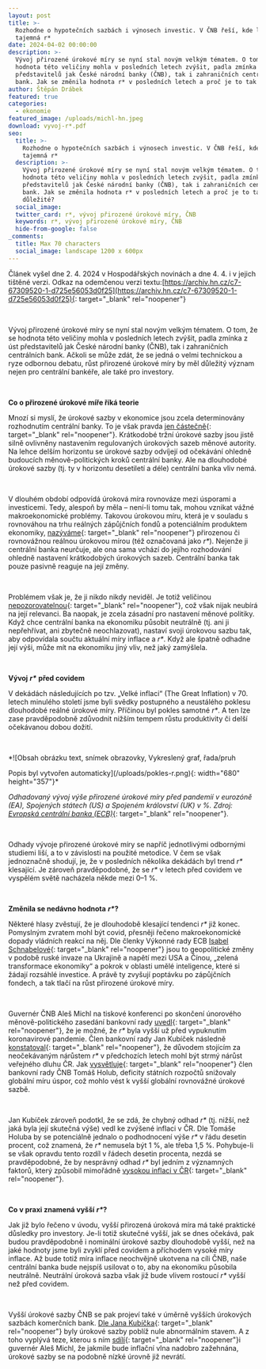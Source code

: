 ```yaml
---
layout: post
title: >-
  Rozhodne o hypotečních sazbách i výnosech investic. V ČNB řeší, kde leží
  tajemná r*
date: 2024-04-02 00:00:00
description: >-
  Vývoj přirozené úrokové míry se nyní stal novým velkým tématem. O tom, že se
  hodnota této veličiny mohla v posledních letech zvýšit, padla zmínka z úst
  představitelů jak České národní banky (ČNB), tak i zahraničních centrálních
  bank. Jak se změnila hodnota r* v posledních letech a proč je to tak důležité?
author: Štěpán Drábek
featured: true
categories:
  - ekonomie
featured_image: /uploads/michl-hn.jpeg
download: vyvoj-r*.pdf
seo:
  title: >-
    Rozhodne o hypotečních sazbách i výnosech investic. V ČNB řeší, kde leží
    tajemná r*
  description: >-
    Vývoj přirozené úrokové míry se nyní stal novým velkým tématem. O tom, že se
    hodnota této veličiny mohla v posledních letech zvýšit, padla zmínka z úst
    představitelů jak České národní banky (ČNB), tak i zahraničních centrálních
    bank. Jak se změnila hodnota r* v posledních letech a proč je to tak
    důležité?
  social_image:
  twitter_card: r*, vývoj přirozené úrokové míry, ČNB
  keywords: r*, vývoj přirozené úrokové míry, ČNB
  hide-from-google: false
_comments:
  title: Max 70 characters
  social_image: landscape 1200 x 600px
---
```

Článek vyšel dne 2. 4. 2024 v Hospodářských novinách a dne 4. 4. i v jejich tištěné verzi. Odkaz na odemčenou verzi textu:[https://archiv.hn.cz/c7-67309520-1-d725e56053d0f25](https://archiv.hn.cz/c7-67309520-1-d725e56053d0f25){: target="_blank" rel="noopener"}

&nbsp;

Vývoj přirozené úrokové míry se nyní stal novým velkým tématem. O tom, že se hodnota této veličiny mohla v posledních letech zvýšit, padla zmínka z úst představitelů jak České národní banky (ČNB), tak i zahraničních centrálních bank. Ačkoli se může zdát, že se jedná o velmi technickou a ryze odbornou debatu, růst přirozené úrokové míry by měl důležitý význam nejen pro centrální bankéře, ale také pro investory.

&nbsp;

**Co o přirozené úrokové míře říká teorie**

Mnozí si myslí, že úrokové sazby v ekonomice jsou zcela determinovány rozhodnutím centrální banky. To je však pravda [jen částečně](https://bailiping.github.io/assets/docs/Books/alchemy.pdf){: target="_blank" rel="noopener"}. Krátkodobé tržní úrokové sazby jsou jistě silně ovlivněny nastavením regulovaných úrokových sazeb měnové autority. Na lehce delším horizontu se úrokové sazby odvíjejí od očekávání ohledně budoucích měnově-politických kroků centrální banky. Ale na dlouhodobé úrokové sazby (tj. ty v horizontu desetiletí a déle) centrální banka vliv nemá.

&nbsp;

V dlouhém období odpovídá úroková míra rovnováze mezi úsporami a investicemi. Tedy, alespoň by měla – není-li tomu tak, mohou vznikat vážné makroekonomické problémy. Takovou úrokovou míru, která je v souladu s rovnováhou na trhu reálných zápůjčních fondů a potenciálním produktem ekonomiky, [nazýváme](https://press.princeton.edu/books/hardcover/9780691010496/interest-and-prices){: target="_blank" rel="noopener"} přirozenou či rovnovážnou reálnou úrokovou mírou (též označovaná jako *r\**). Nejenže ji centrální banka neurčuje, ale ona sama vchází do jejího rozhodování ohledně nastavení krátkodobých úrokových sazeb. Centrální banka tak pouze pasivně reaguje na její změny.

&nbsp;

Problémem však je, že ji nikdo nikdy neviděl. Je totiž veličinou [nepozorovatelnou](https://www.cnb.cz/cs/o_cnb/cnblog/Nepozorovana-ale-o-to-dulezitejsi-prirozena-urokova-sazba-v-CR/){: target="_blank" rel="noopener"}, což však nijak neubírá na její relevanci. Ba naopak, je zcela zásadní pro nastavení měnové politiky. Když chce centrální banka na ekonomiku působit neutrálně (tj. ani ji nepřehřívat, ani zbytečně neochlazovat), nastaví svoji úrokovou sazbu tak, aby odpovídala součtu aktuální míry inflace a *r\**. Když ale špatně odhadne její výši, může mít na ekonomiku jiný vliv, než jaký zamýšlela.

&nbsp;

**Vývoj** ***r\**** **před covidem**

V dekádách následujících po tzv. „Velké inflaci“ (The Great Inflation) v 70. letech minulého století jsme byli svědky postupného a neustálého poklesu dlouhodobé reálné úrokové míry. Příčinou byl pokles samotné *r\**. A ten lze zase pravděpodobně zdůvodnit nižším tempem růstu produktivity či delší očekávanou dobou dožití.

&nbsp;

*![Obsah obrázku text, snímek obrazovky, Vykreslený graf, řada/pruh

Popis byl vytvořen automaticky](/uploads/pokles-r.png){: width="680" height="357"}*

*Odhadovaný vývoj výše přirozené úrokové míry před pandemií v eurozóně (EA), Spojených státech (US) a Spojeném království (UK) v %. Zdroj:* [*Evropská centrální banka (ECB)*](https://www.ecb.europa.eu/press/key/date/2024/html/ecb.sp240320_2_annex~8933dbb26b.en.pdf?405a7df491dc0bd1879c8997bb16d847){: target="_blank" rel="noopener"}*.*

&nbsp;

Odhady vývoje přirozené úrokové míry se napříč jednotlivými odbornými studiemi liší, a to v závislosti na použité metodice. V čem se však jednoznačně shodují, je, že v posledních několika dekádách byl trend *r\** klesající. Je zároveň pravděpodobné, že se *r\** v letech před covidem ve vyspělém světě nacházela někde mezi 0–1 %.

&nbsp;

**Změnila se nedávno hodnota** ***r\******?**

Některé hlasy zvěstují, že je dlouhodobě klesající tendenci *r\** již konec. Pomyslným zvratem mohl být covid, přesněji řečeno makroekonomické dopady vládních reakcí na něj. Dle členky Výkonné rady ECB [Isabel Schnabelové](https://www.ecb.europa.eu/press/key/date/2024/html/ecb.sp240320_2~65962ef771.en.html){: target="_blank" rel="noopener"} jsou to geopolitické změny v podobě ruské invaze na Ukrajině a napětí mezi USA a Čínou, „zelená transformace ekonomiky“ a pokrok v oblasti umělé inteligence, které si žádají rozsáhlé investice. A právě ty zvyšují poptávku po zápůjčních fondech, a tak tlačí na růst přirozené úrokové míry.

&nbsp;

Guvernér ČNB Aleš Michl na tiskové konferenci po skončení únorového měnově-politického zasedání bankovní rady [uvedl](https://www.youtube.com/live/6ULBMV03qNw?si=rHOZZ1u__0Ttn_Xj&amp;t=670){: target="_blank" rel="noopener"}, že je možné, že *r\** byla vyšší už před vypuknutím koronavirové pandemie. Člen bankovní rady Jan Kubíček následně [konstatoval](https://www.youtube.com/live/lSYdjUo8tRs?si=VikEdNZTZIol2yVg){: target="_blank" rel="noopener"}, že důvodem stojícím za neočekávaným nárůstem *r\** v předchozích letech mohl být strmý nárůst veřejného dluhu ČR. Jak [vysvětluje](https://www.cnb.cz/cs/verejnost/servis-pro-media/autorske-clanky-rozhovory-s-predstaviteli-cnb/Tomas-Holub-Podstatny-vliv-eura-na-realnou-konvergenci-ekonomiky-bych-necekal/){: target="_blank" rel="noopener"} člen bankovní rady ČNB Tomáš Holub, deficity státních rozpočtů snižovaly globální míru úspor, což mohlo vést k vyšší globální rovnovážné úrokové sazbě.

&nbsp;

Jan Kubíček zároveň podotkl, že se zdá, že chybný odhad *r\** (tj. nižší, než jaká byla její skutečná výše) vedl ke zvýšené inflaci v ČR. Dle Tomáše Holuba by se potenciálně jednalo o podhodnocení výše *r\** v řádu desetin procent, což znamená, že *r\** nemusela být 1 %, ale třeba 1,5 %. Pohybuje-li se však opravdu tento rozdíl v řádech desetin procenta, nezdá se pravděpodobné, že by nesprávný odhad *r\** byl jedním z významných faktorů, který způsobil mimořádně [vysokou inflaci v ČR](https://archiv.hn.cz/c1-67307640-inflacni-vlna-zazehnana-nyni-prisel-cas-podivat-se-co-za-ni-ve-skutecnosti-stalo){: target="_blank" rel="noopener"}.

&nbsp;

**Co v praxi znamená vyšší** ***r\******?**

Jak již bylo řečeno v úvodu, vyšší přirozená úroková míra má také praktické důsledky pro investory. Je-li totiž skutečné vyšší, jak se dnes očekává, pak budou pravděpodobně i nominální úrokové sazby dlouhodobě vyšší, než na jaké hodnoty jsme byli zvyklí před covidem a příchodem vysoké míry inflace. Až bude totiž míra inflace neochvějně ukotvena na cíli ČNB, naše centrální banka bude nejspíš usilovat o to, aby na ekonomiku působila neutrálně. Neutrální úroková sazba však již bude vlivem rostoucí *r\** vyšší než před covidem.

&nbsp;

Vyšší úrokové sazby ČNB se pak projeví také v úměrně vyšších úrokových sazbách komerčních bank. [Dle Jana Kubíčka](https://www.cnb.cz/export/sites/cnb/cs/verejnost/.galleries/pro_media/konference_projevy/vystoupeni_projevy/download/kubicek_20231017_diskusni_forum_zlin.pdf){: target="_blank" rel="noopener"} byly úrokové sazby poblíž nule abnormálním stavem. A z toho vyplývá teze, kterou s ním [sdílí](https://www.cnb.cz/cs/verejnost/servis-pro-media/vystoupeni-konference-seminare/prezentace-a-vystoupeni/Cesta-k-cili/){: target="_blank" rel="noopener"}i guvernér Aleš Michl, že jakmile bude inflační vlna nadobro zažehnána, úrokové sazby se na podobně nízké úrovně již nevrátí.

&nbsp;

&nbsp;

&nbsp;

&nbsp;